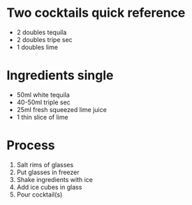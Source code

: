 # Two cocktails quick reference
* 2 doubles tequila
* 2 doubles tripe sec
* 1 doubles lime

# Ingredients single
* 50ml white tequila
* 40-50ml triple sec
* 25ml fresh squeezed lime juice
* 1 thin slice of lime

# Process
1. Salt rims of glasses
2. Put glasses in freezer
3. Shake ingredients with ice
4. Add ice cubes in glass
5. Pour cocktail(s)